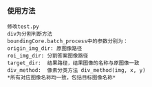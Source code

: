 ### 使用方法
    修改test.py
    div为分割判断方法
    boundingCore.batch_process中的参数分别为：
    origin_img_dir: 原图像路径
    roi_img_dir: 分割答案图像路径
    target_dir:  结果路径，结果图像的名称与原图像一致
    div_method:  像素分类方法 div_method(img, x, y)
    *所有对应图像名称均一致，包括目标图像名称*

